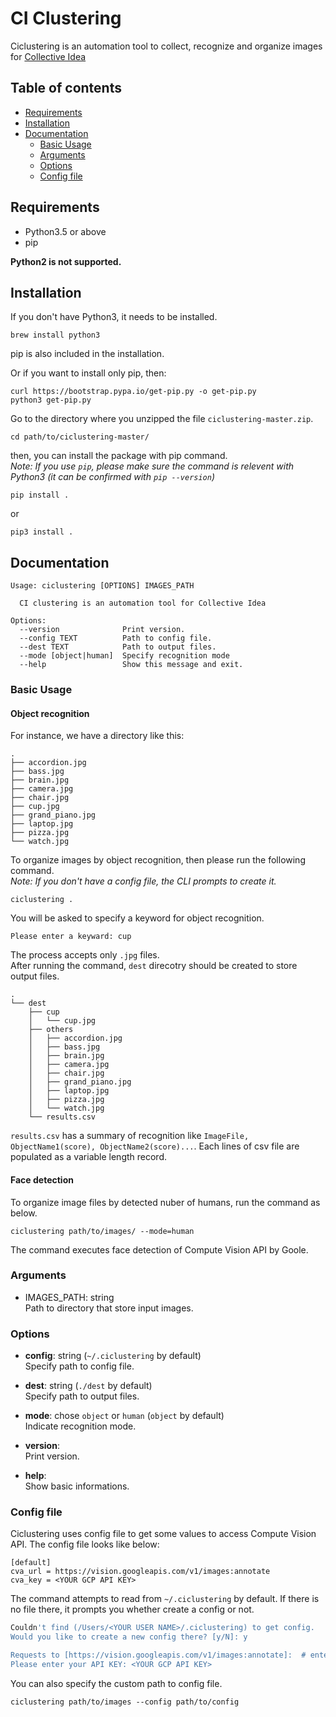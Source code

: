 # CI Clustering

Ciclustering is an automation tool to collect, recognize and organize images for [Collective Idea](https://www.mikitotateisi.com/collective-idea/)

## Table of contents

- [Requirements](#requirements)
- [Installation](#installation)
- [Documentation](#documentation)
    - [Basic Usage](#basic-usage)
    - [Arguments](#arguments)
    - [Options](#options)
    - [Config file](#config-file)

## Requirements

- Python3.5 or above
- pip

**Python2 is not supported.**

## Installation

If you don't have Python3, it needs to be installed.

```
brew install python3
```

pip is also included in the installation.

Or if you want to install only pip, then:

```
curl https://bootstrap.pypa.io/get-pip.py -o get-pip.py
python3 get-pip.py
```

Go to the directory where you unzipped the file `ciclustering-master.zip`.

```
cd path/to/ciclustering-master/
```

then, you can install the package with pip command.  
*Note: If you use `pip`, please make sure the command is relevent with Python3 (it can be confirmed with `pip --version`)*

```
pip install .
```

or

```
pip3 install .
```

## Documentation

```
Usage: ciclustering [OPTIONS] IMAGES_PATH

  CI clustering is an automation tool for Collective Idea

Options:
  --version              Print version.
  --config TEXT          Path to config file.
  --dest TEXT            Path to output files.
  --mode [object|human]  Specify recognition mode
  --help                 Show this message and exit.
```

### Basic Usage

#### Object recognition

For instance, we have a directory like this:

```
.
├── accordion.jpg
├── bass.jpg
├── brain.jpg
├── camera.jpg
├── chair.jpg
├── cup.jpg
├── grand_piano.jpg
├── laptop.jpg
├── pizza.jpg
└── watch.jpg
```

To organize images by object recognition, then please run the following command.  
*Note: If you don't have a config file, the CLI prompts to create it.*

```
ciclustering .
```

You will be asked to specify a keyword for object recognition.

```
Please enter a keyward: cup
```

The process accepts only `.jpg` files.  
After running the command, `dest` direcotry should be created to store output files.

```
.
└── dest
    ├── cup
    │   └── cup.jpg
    ├── others
    │   ├── accordion.jpg
    │   ├── bass.jpg
    │   ├── brain.jpg
    │   ├── camera.jpg
    │   ├── chair.jpg
    │   ├── grand_piano.jpg
    │   ├── laptop.jpg
    │   ├── pizza.jpg
    │   └── watch.jpg
    └── results.csv
```

`results.csv` has a summary of recognition like `ImageFile, ObjectName1(score), ObjectName2(score)...`. Each lines of csv file are populated as a variable length record.

#### Face detection

To organize image files by detected nuber of humans, run the command as below.

```
ciclustering path/to/images/ --mode=human
```

The command executes face detection of Compute Vision API by Goole.

### Arguments

- IMAGES\_PATH: string  
    Path to directory that store input images.

### Options

- **config**: string (`~/.ciclustering` by default)  
    Specify path to config file.  

- **dest**: string (`./dest` by default)  
    Specify path to output files.  
    
- **mode**: chose `object` or `human` (`object` by default)  
    Indicate recognition mode.

- **version**:  
    Print version.

- **help**:  
    Show basic informations.

### Config file

Ciclustering uses config file to get some values to access Compute Vision API. The config file looks like below:

```
[default]
cva_url = https://vision.googleapis.com/v1/images:annotate
cva_key = <YOUR GCP API KEY>
```

The command attempts to read from `~/.ciclustering` by default. If there is no file there, it prompts you whether create a config or not.

```bash
Couldn't find (/Users/<YOUR USER NAME>/.ciclustering) to get config.
Would you like to create a new config there? [y/N]: y

Requests to [https://vision.googleapis.com/v1/images:annotate]:  # enter with empty to use default
Please enter your API KEY: <YOUR GCP API KEY>
```

You can also specify the custom path to config file.

```
ciclustering path/to/images --config path/to/config
```
